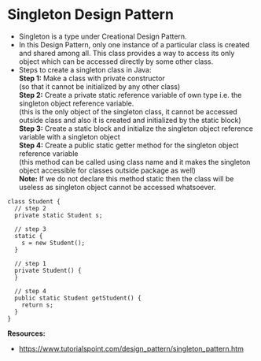 # Singleton Design Pattern
* Singleton is a type under Creational Design Pattern.
* In this Design Pattern, only one instance of a particular class is created and shared among all. This class provides a way to access its only object which can be accessed directly by some other class.
* Steps to create a singleton class in Java:
  <br>__Step 1:__ Make a class with private constructor
     <br>(so that it cannot be initialized by any other class)
  <br>__Step 2:__ Create a private static reference variable of own type i.e. the singleton object reference variable.
     <br>(this is the only object of the singleton class, it cannot be accessed outside class and also it is created and initialized by the static block)
  <br>__Step 3:__ Create a static block and initialize the singleton object reference variable with a singleton object
  <br>__Step 4:__ Create a public static getter method for the singleton object reference variable
     <br>(this method can be called using class name and it makes the singleton object accessible for classes outside package as well)
  <br>__Note:__ If we do not declare this method static then the class will be useless as singleton object cannot be accessed whatsoever.

````
class Student {
  // step 2
  private static Student s;
  
  // step 3
  static {
    s = new Student();
  }
  
  // step 1
  private Student() {
  }
  
  // step 4
  public static Student getStudent() {
    return s;
  }
}
````

__Resources:__
* https://www.tutorialspoint.com/design_pattern/singleton_pattern.htm





